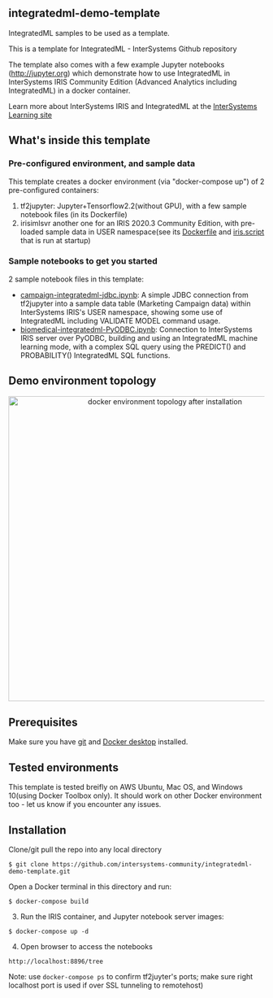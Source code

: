## integratedml-demo-template
IntegratedML samples to be used as a template.

This is a template for IntegratedML - InterSystems Github repository

The template also comes with a few example Jupyter notebooks (http://jupyter.org) which demonstrate how to use IntegratedML in InterSystems IRIS Community Edition (Advanced Analytics including IntegratedML) in a docker container.

Learn more about InterSystems IRIS and IntegratedML at the [InterSystems Learning site](https://learning.intersystems.com/course/view.php?name=Learn%20IntegratedML)

## What's inside this template

### Pre-configured environment, and sample data
This template creates a docker environment (via "docker-compose up") of 2 pre-configured containers:
  1. tf2jupyter: Jupyter+Tensorflow2.2(without GPU), with a few sample notebook files (in its Dockerfile)
  2. irisimlsvr another one for an IRIS 2020.3 Community Edition, with pre-loaded sample data in USER namespace(see its [Dockerfile](iris-aa-server/Dockerfile) and [iris.script](iris-aa-server/iris.script) that is run at startup)

### Sample notebooks to get you started
2 sample notebook files in this template:
- [campaign-integratedml-jdbc.ipynb](jupyter-samples/campaign-integratedml-jdbc.ipynb): A simple JDBC connection from tf2jupyter into a sample data table (Marketing Campaign data) within InterSystems IRIS's USER namespace, showing some use of IntegratedML including VALIDATE MODEL command usage.
- [biomedical-integratedml-PyODBC.ipynb](jupyter-samples/biomedical-integratedml-PyODBC.ipynb): Connection to InterSystems IRIS server over PyODBC, building and using an IntegratedML machine learning mode, with a complex SQL query using the PREDICT() and PROBABILITY() IntegratedML SQL functions.

## Demo environment topology
<p align="center">
  <img src="https://raw.githubusercontent.com/intersystems-community/integratedml-demo-template/master/environment_topology_demo_template.PNG" width="600" title="docker environment topology after installation">
</p>

## Prerequisites
Make sure you have [git](https://git-scm.com/book/en/v2/Getting-Started-Installing-Git) and [Docker desktop](https://www.docker.com/products/docker-desktop) installed.

## Tested environments
This template is tested breifly on AWS Ubuntu, Mac OS, and Windows 10(using Docker Toolbox only). It should work on other Docker environment too - let us know if you encounter any issues.

## Installation

Clone/git pull the repo into any local directory

```
$ git clone https://github.com/intersystems-community/integratedml-demo-template.git
```

Open a Docker terminal in this directory and run:

```
$ docker-compose build
```

3. Run the IRIS container, and Jupyter notebook server images:

```
$ docker-compose up -d
```

4. Open browser to access the notebooks

```
http://localhost:8896/tree
```
Note: use `docker-compose ps` to confirm tf2juyter's ports; make sure right localhost port is used if over SSL tunneling to remotehost)
